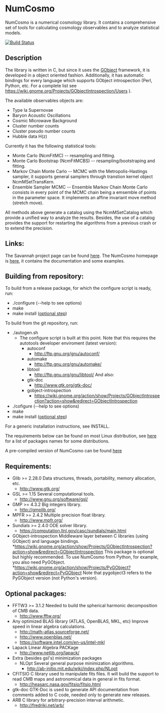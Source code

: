 NumCosmo
========

NumCosmo is a numerical cosmology library. It contains a comprehensive set of
tools for calculating cosmology observables and to analyze statistical models.

[![Build Status](https://travis-ci.org/NumCosmo/NumCosmo.svg?branch=master)](https://travis-ci.org/NumCosmo/NumCosmo)

Description
-----------

The library is written in C, but since it uses the [GObject](https://wiki.gnome.org/action/show/Projects/GObjectIntrospection) 
framework, it is developed in a object oriented fashion. Additionally, it has automatic
bindings for every language which supports GObject introspection (Perl,
Python, etc. For a complete list see https://wiki.gnome.org/Projects/GObjectIntrospection/Users ).

The available observables objects are:
  - Type Ia Supernovae
  - Baryon Acoustic Oscillations
  - Cosmic Microwave Background
  - Cluster number counts
  - Cluster pseudo number counts
  - Hubble data H(z)

Currently it has the following statistical tools:
  - Monte Carlo (NcmFitMC) -- resampling and fitting.
  - Monte Carlo Bootstrap (NcmFitMCBS) -- resampling/bootstraping and fitting.
  - Markov Chain Monte Carlo -- MCMC with the Metropolis-Hastings sampler, it supports
    general samplers through transtion kernel object NcmMSetTransKern.
  - Ensemble Sampler MCMC -- Ensemble Markov Chain Monte Carlo consists in
    every point of the MCMC chain being a emsemble of points in the
    parameter space. It implements an affine invariant move method (stretch move).

All methods above generate a catalog using the NcmMSetCatalog which provide
a unified way to analyze the results. Besides, the use of a catalog
provides the support for restarting the algorithms from a previous crash
or to extend the precision.

Links:
------

The Savannah project page can be found [here](https://savannah.nongnu.org/projects/numcosmo/).
The NumCosmo homepage is [here](http://www.nongnu.org/numcosmo/), it contains the documentation and some examples.

Building from repository:
-------------------------

To build from a release package, for which the configure script is ready, run: 
  - ./configure (--help to see options)
  - make
  - make install ([optional step](http://www.nongnu.org/numcosmo/manual/compiling.html))

To build from the git repository, run:
  - ./autogen.sh 
    - The configure script is built at this point. 
      Note that this requires the autotools developer enviroment (latest version): 
      - autoconf 
        * http://ftp.gnu.org/gnu/autoconf/ 
      - automake
        * http://ftp.gnu.org/gnu/automake/
      - libtool
        * http://ftp.gnu.org/gnu/libtool/
      And also:
      - gtk-doc
        * http://www.gtk.org/gtk-doc/
      - gobject-introspection
        * https://wiki.gnome.org/action/show/Projects/GObjectIntrospection?action=show&redirect=GObjectIntrospection
  - ./cofigure (--help to see options)
  - make 
  - make install ([optional step](http://www.nongnu.org/numcosmo/manual/compiling.html))

For a generic installation instructions, see INSTALL.

The requirements below can be found on most Linux distribution, see [here](http://www.nongnu.org/numcosmo/manual/compiling.html)
for a list of packages names for some distributions. 

A pre-compiled version of NumCosmo can be found [here](https://build.opensuse.org/package/show/home:vitenti/numcosmo)

Requirements:
-------------
 
  - Glib >= 2.28.0
    Data structures, threads, portability, memory allocation, etc.
    * http://www.gtk.org/
  - GSL  >= 1.15
    Several computational tools.
    * http://www.gnu.org/software/gsl/
  - GMP  >= 4.3.2
    Big integers library.
    * http://gmplib.org/
  - MPFR >= 2.4.2
    Multiple precision float library.
    * http://www.mpfr.org/
  - Sundials >= 2.4.0
    ODE solver library. 
    * https://computation.llnl.gov/casc/sundials/main.html
  - GObject-introspection
    Middleware layer between C libraries (using GObject) and language bindings. 
    *https://wiki.gnome.org/action/show/Projects/GObjectIntrospection?action=show&redirect=GObjectIntrospection
    This package is optional but highly recommended.
    To use NumCosmo from Python, for example, you also need PyGObject.
    *https://wiki.gnome.org/action/show/Projects/PyGObject?action=show&redirect=PyGObject
    Note that pygobject3 refers to the PyGObject version (not Python's version).

Optional packages:
------------------

  - FFTW3 >= 3.1.2
    Needed to build the spherical harmonic decomposition of CMB data.
    * http://www.fftw.org/
  - Any optimized BLAS library (ATLAS, OpenBLAS, MKL, etc)
    Improve speed in linear algebra calculations.
    * http://math-atlas.sourceforge.net/
    * http://www.openblas.net/
    * https://software.intel.com/en-us/intel-mkl
  - Lapack
    Linear Algebra PACKage    
    * http://www.netlib.org/lapack/
  - Extra (besides gsl's) minimization packages
    - NLOpt
      Several general purpose minimization algorithms.
      * http://ab-initio.mit.edu/wiki/index.php/NLopt
  - CFITSIO
    C library used to manipulate fits files. It will build the support to
    read CMB maps and astronomical data in general in fits format.
    * http://heasarc.nasa.gov/fitsio/fitsio.html
  - gtk-doc
    GTK-Doc is used to generate API documentation from comments added to 
    C code, needed only to generate new releases.
  - ARB
    C library for arbitrary-precision interval arithmetic.
    * http://fredrikj.net/arb/ 
